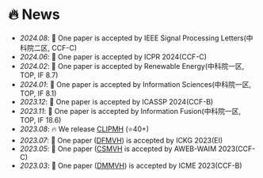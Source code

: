 # 🔥 News
- *2024.08*: 🎉 One paper is accepted by IEEE Signal Processing Letters(中科院二区, CCF-C)
- *2024.06*: 🎉 One paper is accepted by ICPR 2024(CCF-C)
- *2024.02*: 🎉 One paper is accepted by Renewable Energy(中科院一区, TOP, IF 8.7)
- *2024.01*: 🎉 One paper is accepted by Information Sciences(中科院一区, TOP, IF 8.1)
- *2023.12*: 🎉 One paper is accepted by ICASSP 2024(CCF-B)
- *2023.11*: 🎉 One paper is accepted by Information Fusion(中科院一区, TOP, IF 18.6)
- *2023.08*: 🔥 We release [CLIPMH](https://github.com/HackerHyper/CLIPMH) (⭐️40+)
- *2023.07*: 🎉 One paper ([DFMVH](https://github.com/HackerHyper/DMMVH)) is accepted by ICKG 2023(EI)
- *2023.05*: 🎉 One paper ([CSMVH]() is accepted by AWEB-WAIM 2023(CCF-C)
- *2023.03*: 🎉 One paper ([DMMVH](https://github.com/HackerHyper/DMMVH)) is accepted by ICME 2023(CCF-B)
